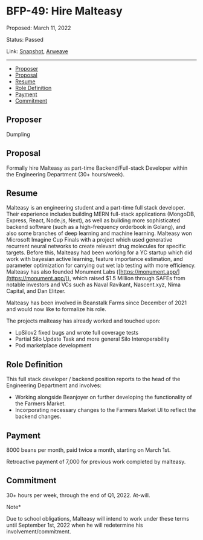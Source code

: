 # BFP-49: Hire Malteasy

Proposed: March 11, 2022

Status: Passed

Link: [Snapshot](https://snapshot.org/#/beanstalkfarms.eth/proposal/0x590807a6a661f06a40c09e29c86af3cdfc9ac6d0e17dae1c222b6be4f0832a1e), [Arweave](https://arweave.net/RTXrqSxQWC2ipGKCkgqCTR70uMpoK8W2wNiHOnn8f0k)

---

- [Proposer](#proposer)
- [Proposal](#proposal)
- [Resume](#resume)
- [Role Definition](#role-definition)
- [Payment](#payment)
- [Commitment](#commitment)

## Proposer

Dumpling

## Proposal

Formally hire Malteasy as part-time Backend/Full-stack Developer within the Engineering Department (30+ hours/week). 

## Resume

Malteasy is an engineering student and a part-time full stack developer. Their experience includes building MERN full-stack applications (MongoDB, Express, React, Node.js, Next), as well as building more sophisticated backend software (such as a high-frequency orderbook in Golang), and also some branches of deep learning and machine learning. Malteasy won Microsoft Imagine Cup Finals with a project which used generative recurrent neural networks to create relevant drug molecules for specific targets. Before this, Malteasy had been working for a YC startup which did work with bayesian active learning, feature importance estimation, and parameter optimization for carrying out wet lab testing with more efficiency. Malteasy has also founded Monument Labs ([https://monument.app/](https://monument.app/)), which raised $1.5 Million through SAFEs from notable investors and VCs such as Naval Ravikant, Nascent.xyz, Nima Capital, and Dan Elitzer. 

Malteasy has been involved in Beanstalk Farms since December of 2021 and would now like to formalize his role. 

The projects malteasy has already worked and touched upon:

- LpSilov2 fixed bugs and wrote full coverage tests
- Partial Silo Update Task and more general Silo Interoperability
- Pod marketplace development

## Role Definition

This full stack developer / backend position reports to the head of the Engineering Department and involves: 

- Working alongside Beanjoyer on further developing the functionality of the Farmers Market.
- Incorporating necessary changes to the Farmers Market UI to reflect the backend changes.

## Payment

8000 beans per month, paid twice a month, starting on March 1st.

Retroactive payment of 7,000 for previous work completed by malteasy. 

## Commitment

30+ hours per week, through the end of Q1, 2022. At-will.

Note*

Due to school obligations, Malteasy will intend to work under these terms until September 1st, 2022 when he will redetermine his involvement/commitment.
